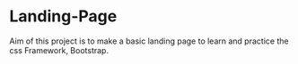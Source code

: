 # Landing-Page
Aim of this project is to make a basic landing page to learn and practice the css Framework, Bootstrap.

